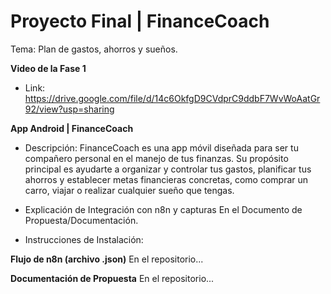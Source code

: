 # Proyecto Final | FinanceCoach
Tema: Plan de gastos, ahorros y sueños.

**Video de la Fase 1**
  - Link: https://drive.google.com/file/d/14c6OkfgD9CVdprC9ddbF7WvWoAatGr92/view?usp=sharing

**App Android | FinanceCoach**
  - Descripción: FinanceCoach es una app móvil diseñada para ser tu compañero personal en el manejo de tus finanzas. Su propósito principal es ayudarte a organizar y controlar tus gastos, planificar tus ahorros y establecer metas financieras concretas, como comprar un carro, viajar o realizar cualquier sueño que tengas.

  - Explicación de Integración con n8n y capturas
    En el Documento de Propuesta/Documentación.

  - Instrucciones de Instalación:

**Flujo de n8n (archivo .json)**
En el repositorio...

**Documentación de Propuesta**
En el repositorio...

